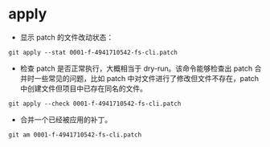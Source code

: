 # apply

- 显示 patch 的文件改动状态：
```shell
git apply --stat 0001-f-4941710542-fs-cli.patch
```

- 检查 patch 是否正常执行，大概相当于 dry-run。该命令能够检查出 patch 合并时一些常见的问题，比如 patch 中对文件进行了修改但文件不存在，patch 中创建文件但项目中已存在同名的文件。
```shell
git apply --check 0001-f-4941710542-fs-cli.patch
```

- 合并一个已经被应用的补丁。
```shell
git am 0001-f-4941710542-fs-cli.patch
```
